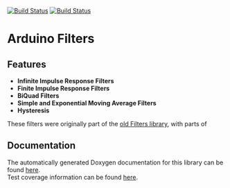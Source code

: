 [![Build Status](https://github.com/tttapa/Arduino-Filters/workflows/CI%20Tests/badge.svg)](https://github.com/tttapa/Arduino-Filters/actions)
[![Build Status](https://travis-ci.org/tttapa/Arduino-Filters.svg?branch=master)](https://travis-ci.org/tttapa/Arduino-Filters)

# Arduino Filters

## Features

- **Infinite Impulse Response Filters**
- **Finite Impulse Response Filters**
- **BiQuad Filters**
- **Simple and Exponential Moving Average Filters**
- **Hysteresis**

These filters were originally part of the
[old Filters library](https://github.com/tttapa/Filters), with parts of

## Documentation

The automatically generated Doxygen documentation for this library can be found 
[here](https://tttapa.github.io/Arduino-Filters/Doxygen/index.html).  
Test coverage information can be found 
[here](https://tttapa.github.io/Arduino-Filters/Coverage/index.html).
